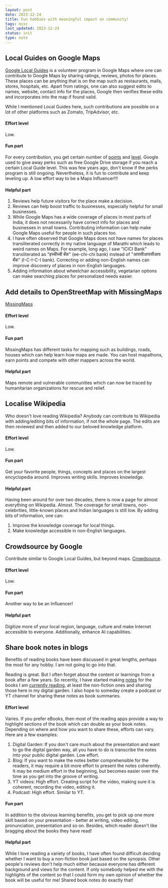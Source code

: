 ```yaml
---
layout: post
date: 2023-12-24
title: Fun hobbies with meaningful impact on community!
tags: misc
last_updated: 2023-12-24
status: init
type: note
---
```


## Local Guides on Google Maps

[Google Local Guides](https://maps.google.com/localguides/) is a volunteer program in Google Maps where one can contribute to Google Maps by sharing ratings, reviews, photos for places. These places can be anything that is on the map such as restaurants, malls, stores, hospitals, etc. Apart from ratings, one can also suggest edits to names, website, contact info for the places, Google then verifies these edits and incorporates into the map if found valid.

While I mentioned Local Guides here, such contributions are possible on a lot of other platforms such as Zomato, TripAdvisor, etc.

#### Effort level
Low.

#### Fun part
For every contribution, you get certain number of [points](https://support.google.com/local-guides/answer/6225851?hl=en) and [level](https://support.google.com/local-guides/answer/6225851?hl=en). Google used to give away perks such as free Google Drive storage if you reach a certain Local Guide level. This was few years ago, don't know if the perks program is still ongoing. Nevertheless, it is fun to contribute and keep leveling up. A low effort way to be a Maps Influencer!!!

#### Helpful part
1. Reviews help future visitors for the place make a decision.
2. Reviews can help boost traffic to businesses, especially helpful for small businesses.
3. While Google Maps has a wide coverage of places in most parts of India, it does not necessarily have correct info for places and businesses in small towns. Contributing information can help make Google Maps useful for people in such places too.
4. I have often observed that Google Maps does not have names for places transliterated correctly in my native language of Marathi which leads to weird names on Maps. For example, long ago, I saw "ICICI Bank" transliterated as "इच्चीच्ची बँक" (ee-chi-chi bank) instead of "आयसीआयसीआय बँक" (I-C-I-C-I bank). Correcting or adding non-English names can improve discovery of places in non-English languages.
5. Adding information about wheelchair accessibility, vegetarian options can make searching places for personalized needs easier.

## Add details to OpenStreetMap with MissingMaps
[MissingMaps](https://www.missingmaps.org/)

#### Effort level
Low.

#### Fun part
MissingMaps has different tasks for mapping such as buildings, roads, houses which can help learn how maps are made. You can host mapathons, earn points and compete with other mappers across the world.

#### Helpful part
Maps remote and vulnerable communities which can now be traced by humanitarian organizations for rescue and relief.

## Localise Wikipedia
Who doesn't love reading Wikipedia? Anybody can contribute to Wikipedia with adding/editing bits of information, if not the whole page. The edits are then reviewed and then added to our beloved knowledge platform.

#### Effort level
Low.

#### Fun part
Get your favorite people, things, concepts and places on the largest encyclopedia around. Improves writing skills. Improves knowledge.

#### Helpful part
Having been around for over two decades, there is now a page for almost everything on Wikipedia. Almost. The coverage for small towns, non-celebrities, little-known places and Indian languages is still low. By adding bits of information, one can:
1. Improve the knowledge coverage for local things.
2. Make knowledge accessible in non-English languages.

## Crowdsource by Google

Contribute similar to Google Local Guides, but beyond maps. [Crowdsource](https://crowdsource.google.com/about/).

#### Effort level
Low.

#### Fun part
Another way to be an Influencer!

#### Helpful part
Digitize more of your local region, language, culture and make Internet accessible to everyone. Additionally, enhance AI capabilities.

## Share book notes in blogs
Benefits of reading books have been discussed in great lengths, perhaps the most for any hobby. I am not going to go into that. 

Reading is great. But I often forget about the content or learnings from a book after a few years. So recently, I have started making [notes](/tags/book-notes) for the books I am [currently reading](/bookshelf), at least the non-fiction ones and sharing those here in my digital garden. I also hope to someday create a podcast or YT channel for sharing these notes as book summaries.

#### Effort level
Varies. If you prefer eBooks, then most of the reading apps provide a way to highlight sections of the book which can double as your book notes. Depending on where and how you want to share these, efforts can vary. Here are a few examples:
1. Digital Garden: If you don't care much about the presentation and want to go the digital garden way, all you have to do is transcribe the notes into your public digital garden. Low effort.
2. Blog: If you want to make the notes better comprehensible for the readers, it may require a bit more effort to present the notes coherently. It may be medium effort in the beginning, but becomes easier over the time as you get into the groove of writing.
3. YT videos: High effort. Creating script for the video, making sure it is coherent, recording the video, editing it.
4. Podcast: High effort. Similar to YT.

#### Fun part
In addition to the obvious learning benefits, you get to pick up one more skill based on your presentation - better at writing, video editing, pronunciation, presentation and so on. Besides, which reader doesn't like bragging about the books they have read!

#### Helpful part
While I love reading a variety of books, I have often found difficult deciding whether I want to buy a non-fiction book just based on the synopsis. Other people's reviews don't help much either because everyone has different background and views for the content. If only somebody helped me with the highlights of the content so that I could form my own opinion of whether the book will be useful for me! Shared book notes do exactly that!